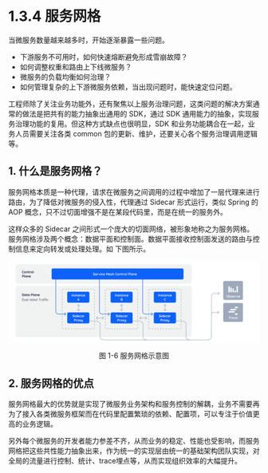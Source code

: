 # 1.3.4 服务网格

当微服务数量越来越多时，开始逐渐暴露一些问题。

- 下游服务不可用时，如何快速熔断避免形成雪崩故障？
- 如何调整权重和路由上下线微服务？
- 微服务的负载均衡如何治理？
- 如何管理复杂的上下游微服务依赖，当出现问题时，能快速定位问题。

工程师除了关注业务功能外，还有聚焦以上服务治理问题，这类问题的解决方案通常的做法是把共有的能力抽象出通用的 SDK，通过 SDK 通用能力的抽象，实现服务治理功能的复用。但这种方式缺点也很明显，SDK 和业务功能耦合在一起，业务人员需要关注各类 common 包的更新、维护，还要关心各个服务治理调用逻辑等。

## 1. 什么是服务网格？

服务网格本质是一种代理，请求在微服务之间调用的过程中增加了一层代理来进行路由，为了降低对微服务的侵入性，代理通过 Sidecar 形式运行，类似 Spring 的 AOP 概念，只不过切面增强不是在某段代码里，而是在统一的服务外。

这样众多的 Sidecar 之间形式一个庞大的切面网络，被形象地称之为服务网格。服务网格涉及两个概念：数据平面和控制面。数据平面接收控制面发送的路由与控制信息来定向转发或处理处理。如 下图所示。

<div  align="center">
	<img src="../assets/servicemesh.jpeg" width = "600"  align=center />
	<p>图 1-6 服务网格示意图</p>
</div>

## 2. 服务网格的优点

服务网格最大的优势就是实现了微服务业务架构和服务控制的解耦，业务不需要再为了接入各类微服务框架而在代码里配置繁琐的依赖、配置项，可以专注于价值更高的业务逻辑。

另外每个微服务的开发者能力参差不齐，从而业务的稳定、性能也受影响，而服务网格把这些共性能力抽象出来，作为统一的实现层由统一的基础架构团队实现，对全局的流量进行控制、统计、trace埋点等，从而实现组织效率的大幅提升。